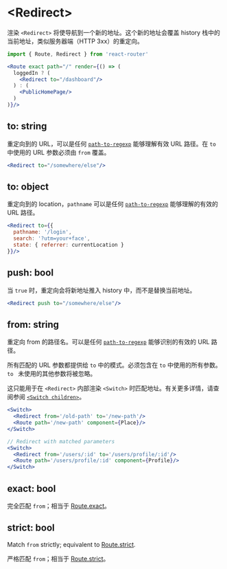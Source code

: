 # &lt;Redirect>

渲染 `<Redirect>` 将使导航到一个新的地址。这个新的地址会覆盖 history 栈中的当前地址，类似服务器端（HTTP 3xx）的重定向。

```jsx
import { Route, Redirect } from 'react-router'

<Route exact path="/" render={() => (
  loggedIn ? (
    <Redirect to="/dashboard"/>
  ) : (
    <PublicHomePage/>
  )
)}/>
```

## to: string

重定向到的 URL，可以是任何 [`path-to-regexp`](https://www.npmjs.com/package/path-to-regexp) 能够理解有效 URL 路径。在 `to` 中使用的 URL 参数必须由 `from` 覆盖。


```jsx
<Redirect to="/somewhere/else"/>
```

## to: object

重定向到的 location，`pathname` 可以是任何 [`path-to-regexp`](https://www.npmjs.com/package/path-to-regexp) 能够理解的有效的 URL 路径。

```jsx
<Redirect to={{
  pathname: '/login',
  search: '?utm=your+face',
  state: { referrer: currentLocation }
}}/>
```

## push: bool

当 `true` 时，重定向会将新地址推入 history 中，而不是替换当前地址。

```jsx
<Redirect push to="/somewhere/else"/>
```

## from: string

重定向 from 的路径名。可以是任何 [`path-to-regexp`](https://www.npmjs.com/package/path-to-regexp) 能够识别的有效的 URL 路径。

所有匹配的 URL 参数都提供给 `to` 中的模式。必须包含在 `to` 中使用的所有参数。 `to ` 未使用的其他参数将被忽略。

这只能用于在 `<Redirect>` 内部渲染 `<Switch>` 时匹配地址。有关更多详情，请查阅参阅 [`<Switch children>`](./Switch.md#children-node)。

```jsx
<Switch>
  <Redirect from='/old-path' to='/new-path'/>
  <Route path='/new-path' component={Place}/>
</Switch>
```

```jsx
// Redirect with matched parameters
<Switch>
  <Redirect from='/users/:id' to='/users/profile/:id'/>
  <Route path='/users/profile/:id' component={Profile}/>
</Switch>
```

## exact: bool

完全匹配 `from`；相当于 [Route.exact](./Route.md#exact-bool)。

## strict: bool

Match `from` strictly; equivalent to [Route.strict](./Route.md#strict-bool).

严格匹配  `from`；相当于 [Route.strict](./Route.md#strict-bool)。

